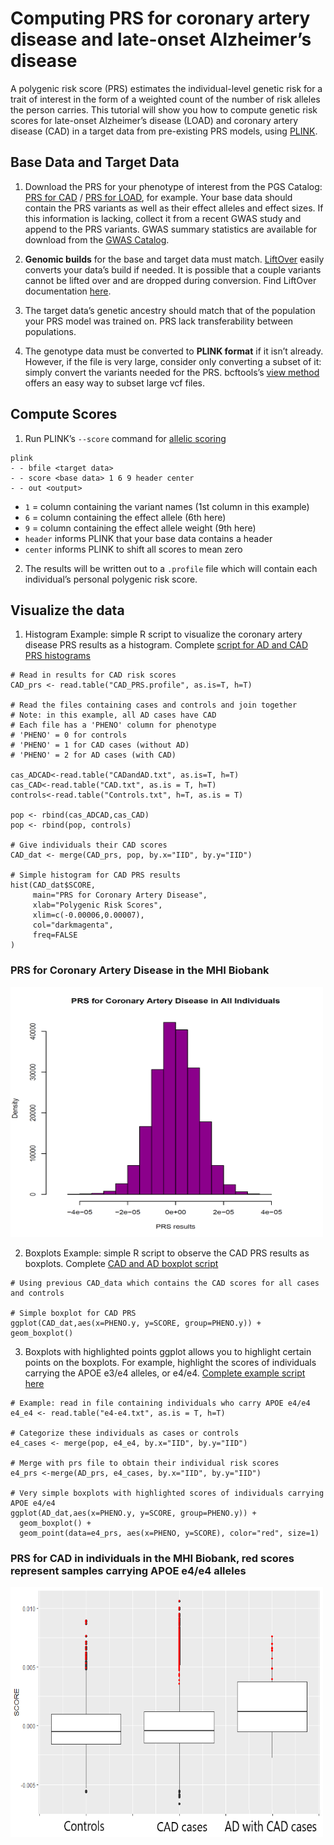 # Computing PRS for coronary artery disease and late-onset Alzheimer’s disease 
A polygenic risk score (PRS) estimates the individual-level genetic risk for a trait of interest in the form of a weighted count of the number of risk alleles the person carries. This tutorial will show you how to compute genetic risk scores for late-onset Alzheimer’s disease (LOAD) and coronary artery disease (CAD) in a target data from pre-existing PRS models, using [PLINK](https://www.cog-genomics.org/plink/2.0/). 

## Base Data and Target Data
1.	Download the PRS for your phenotype of interest from the PGS Catalog: 
[PRS for CAD](https://www.pgscatalog.org/score/PGS000018/) / [PRS for LOAD](https://www.pgscatalog.org/score/PGS000334/), for example.
Your base data should contain the PRS variants as well as their effect alleles and effect sizes. If this information is lacking, collect it from a recent GWAS study and append to the PRS variants. GWAS summary statistics are available for download from the [GWAS Catalog](https://www.ebi.ac.uk/gwas/home).
 
2.	**Genomic builds** for the base and target data must match. [LiftOver](https://genome.ucsc.edu/cgi-bin/hgLiftOver/) easily converts your data’s build if needed. It is possible that a couple variants cannot be lifted over and are dropped during conversion. Find LiftOver documentation [here](https://genome.sph.umich.edu/wiki/LiftOver/). 

3. The target data’s genetic ancestry should match that of the population your PRS model was trained on. PRS lack transferability between populations.

4.	The genotype data must be converted to **PLINK format** if it isn’t already. However, if the file is very large, consider only converting a subset of it: simply convert the variants needed for the PRS. bcftools’s [view method](http://samtools.github.io/bcftools/bcftools.html#view) offers an easy way to subset large vcf files. 

## Compute Scores
1.	Run PLINK’s `--score` command for [allelic scoring](https://www.cog-genomics.org/plink/1.9/score)
```
plink 
- - bfile <target data>        
- - score <base data> 1 6 9 header center         
- - out <output>
```
- `1` = column containing the variant names (1st column in this example)
- `6` = column containing the effect allele (6th here)
- `9` = column containing the effect allele weight (9th here)
- `header` informs PLINK that your base data contains a header
- `center` informs PLINK to shift all scores to mean zero

2.	The results will be written out to a `.profile` file which will contain each individual’s personal polygenic risk score. 

## Visualize the data
1.	Histogram
Example: simple R script to visualize the coronary artery disease PRS results as a histogram. Complete [script for AD and CAD PRS histograms](https://github.com/GaglianoTaliun-Lab/PRS_CADandAD/blob/main/PRS-Histogram.R)
```
# Read in results for CAD risk scores
CAD_prs <- read.table("CAD_PRS.profile", as.is=T, h=T)

# Read the files containing cases and controls and join together
# Note: in this example, all AD cases have CAD
# Each file has a 'PHENO' column for phenotype
# 'PHENO' = 0 for controls
# 'PHENO' = 1 for CAD cases (without AD)
# 'PHENO' = 2 for AD cases (with CAD)

cas_ADCAD<-read.table("CADandAD.txt", as.is=T, h=T)
cas_CAD<-read.table("CAD.txt", as.is = T, h=T)
controls<-read.table("Controls.txt", h=T, as.is = T)

pop <- rbind(cas_ADCAD,cas_CAD)
pop <- rbind(pop, controls)

# Give individuals their CAD scores
CAD_dat <- merge(CAD_prs, pop, by.x="IID", by.y="IID")

# Simple histogram for CAD PRS results
hist(CAD_dat$SCORE,
     main="PRS for Coronary Artery Disease",
     xlab="Polygenic Risk Scores",
     xlim=c(-0.00006,0.00007),
     col="darkmagenta",
     freq=FALSE
)
```
### PRS for Coronary Artery Disease in the MHI Biobank
<img src="https://github.com/GaglianoTaliun-Lab/PRS_CADandAD/blob/main/Histogram-CAD-PRS.PNG" width="500" height="400">

2.	Boxplots
Example: simple R script to observe the CAD PRS results as boxplots. Complete [CAD and AD boxplot script](https://github.com/GaglianoTaliun-Lab/PRS_CADandAD/blob/main/PRS-Boxplots.R)
```
# Using previous CAD_data which contains the CAD scores for all cases and controls

# Simple boxplot for CAD PRS
ggplot(CAD_dat,aes(x=PHENO.y, y=SCORE, group=PHENO.y)) + geom_boxplot()
```


3.	Boxplots with highlighted points 
ggplot allows you to highlight certain points on the boxplots. For example, highlight the scores of individuals carrying the APOE e3/e4 alleles, or e4/e4. [Complete example script here](https://github.com/GaglianoTaliun-Lab/PRS_CADandAD/blob/main/PRS_Boxplots_APOE.R)
```
# Example: read in file containing individuals who carry APOE e4/e4
e4_e4 <- read.table("e4-e4.txt", as.is = T, h=T)

# Categorize these individuals as cases or controls
e4_cases <- merge(pop, e4_e4, by.x="IID", by.y="IID")

# Merge with prs file to obtain their individual risk scores
e4_prs <-merge(AD_prs, e4_cases, by.x="IID", by.y="IID")

# Very simple boxplots with highlighted scores of individuals carrying APOE e4/e4
ggplot(AD_dat,aes(x=PHENO.y, y=SCORE, group=PHENO.y)) +
  geom_boxplot() +
  geom_point(data=e4_prs, aes(x=PHENO, y=SCORE), color="red", size=1)
```
### PRS for CAD in individuals in the MHI Biobank, red scores represent samples carrying APOE e4/e4 alleles
<img src="https://github.com/GaglianoTaliun-Lab/PRS_CADandAD/blob/main/Boxplot_APOE_e4-e4.png" width="500" height="400">
